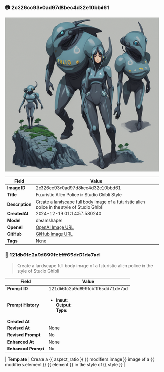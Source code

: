 

### 📷 2c326cc93e0ad97d8bec4d32e10bbd61 


![data.id](./2c326cc93e0ad97d8bec4d32e10bbd61.jpg)


| Field          | Value                                                                                                                     |
|----------------|---------------------------------------------------------------------------------------------------------------------------|
| **Image ID**             | 2c326cc93e0ad97d8bec4d32e10bbd61                                                                                                             |
| **Title**           | Futuristic Alien Police in Studio Ghibli Style                                                                                                       |
| **Description**           | Create a landscape full body image of a futuristic alien police in the style of Studio Ghibli                                                                                                       |
| **CreatedAt**        | 2024-12-19 01:14:57.580240                                                                                                        |
| **Model**        | dreamshaper                                                                                                        |
| **OpenAI**         | [OpenAI Image URL](http://192.168.1.85:8081/generated-images/b641875249977.png)                                                                                |
| **GitHub**         | [GitHub Image URL](https://raw.githubusercontent.com/Caneta-Silva/weeb/refs/heads/main/images/2c326cc93e0ad97d8bec4d32e10bbd61/2c326cc93e0ad97d8bec4d32e10bbd61.jpg)                                                                                |
| **Tags**       | None                                                                                                                   |

### 📜 121db6fc2a9d899fcbfff65dd71de7ad

> Create a landscape full body image of a futuristic alien police in the style of Studio Ghibli

| Field          | Value                                                                                                                                                                      |
|----------------|----------------------------------------------------------------------------------------------------------------------------------------------------------------------------|
| **Prompt ID**  | 121db6fc2a9d899fcbfff65dd71de7ad                                                                                                                                                            |
| **Prompt History** | <ul><li>**Input:**  <br> **Output:**  <br> **Type:** </li></ul> |
| **Created At** |                                                                                                                                                    |
| **Revised At** | None                                                                                                                                                   |
| **Revised Prompt** | No                                                                                                                                                                      |
| **Enhanced At** | None                                                                                                                                                  |
| **Enhanced Prompt** | No                                                                                                                                                                    |

| **Template**   | Create a {{ aspect_ratio }} {{ modifiers.image }} image of a {{ modifiers.element }} {{ element }} in the style of {{ style }}                                                                                                                                           |



